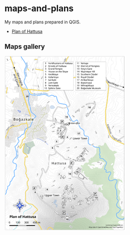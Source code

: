 # maps-and-plans
My maps and plans prepared in QGIS.

- [Plan of Hattusa](hattusa-plan)


## Maps gallery

<img src="hattusa-plan/hattusa-plan.png" alt="image" style="width:400px;height:auto;">
